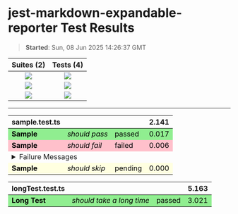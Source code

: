 # jest-markdown-expandable-reporter Test Results

> **Started**: Sun, 08 Jun 2025 14:26:37 GMT

<center>
  
|Suites (2)|Tests (4)|
|:-:|:-:|
|![](https://img.shields.io/badge/Passed-1-green) | ![](https://img.shields.io/badge/Passed-2-green)|
|![](https://img.shields.io/badge/Failed-1-red) | ![](https://img.shields.io/badge/Failed-1-red)|
|![](https://img.shields.io/badge/Pending-0-lightgrey) | ![](https://img.shields.io/badge/Pending-1-orange)|

---

  <table>
    <thead>
      <tr>
        <th>sample.test.ts</th>
        <th></th>
        <th></th>
        <th>2.141</th>
      </tr>
    </thead>
    <tbody>
      <tr style="background-color: lightgreen; color: black">
        <td><strong>Sample</strong></td>
        <td><i>should pass</i></td>
        <td>passed</td>
        <td>0.017</td>
      </tr>
      <tr style="background-color: pink; color: black">
        <td><strong>Sample</strong></td>
        <td><i>should fail</i></td>
        <td>failed</td>
        <td>0.006</td>
      </tr>
      <tr>
        <td colspan="4">
          <details>
            <summary>Failure Messages</summary>
            <pre>Error: expect(received).toBe(expected) // Object.is equality

Expected: 3
Received: 2
at Object.&lt;anonymous&gt; (/home/samsike/Projects/jest-markdown-expand-reporter/src/**tests**/sample.test.ts:10:19)
at Promise.then.completed (/home/samsike/Projects/jest-markdown-expand-reporter/node_modules/jest-circus/build/utils.js:298:28)
at new Promise (&lt;anonymous&gt;)
at callAsyncCircusFn (/home/samsike/Projects/jest-markdown-expand-reporter/node_modules/jest-circus/build/utils.js:231:10)
at \_callCircusTest (/home/samsike/Projects/jest-markdown-expand-reporter/node_modules/jest-circus/build/run.js:316:40)
at processTicksAndRejections (node:internal/process/task_queues:95:5)
at \_runTest (/home/samsike/Projects/jest-markdown-expand-reporter/node_modules/jest-circus/build/run.js:252:3)
at \_runTestsForDescribeBlock (/home/samsike/Projects/jest-markdown-expand-reporter/node_modules/jest-circus/build/run.js:126:9)
at \_runTestsForDescribeBlock (/home/samsike/Projects/jest-markdown-expand-reporter/node_modules/jest-circus/build/run.js:121:9)
at run (/home/samsike/Projects/jest-markdown-expand-reporter/node_modules/jest-circus/build/run.js:71:3)
at runAndTransformResultsToJestFormat (/home/samsike/Projects/jest-markdown-expand-reporter/node_modules/jest-circus/build/legacy-code-todo-rewrite/jestAdapterInit.js:122:21)
at jestAdapter (/home/samsike/Projects/jest-markdown-expand-reporter/node_modules/jest-circus/build/legacy-code-todo-rewrite/jestAdapter.js:79:19)
at runTestInternal (/home/samsike/Projects/jest-markdown-expand-reporter/node_modules/jest-runner/build/runTest.js:367:16)
at runTest (/home/samsike/Projects/jest-markdown-expand-reporter/node_modules/jest-runner/build/runTest.js:444:34)
at Object.worker (/home/samsike/Projects/jest-markdown-expand-reporter/node_modules/jest-runner/build/testWorker.js:106:12)</pre>

</details>
</td>
</tr>
<tr style="background-color: lightyellow; color: black">
<td><strong>Sample</strong></td>
<td><i>should skip</i></td>
<td>pending</td>
<td>0.000</td>
</tr>
</tbody>

  </table>
  <table>
    <thead>
      <tr>
        <th>longTest.test.ts</th>
        <th></th>
        <th></th>
        <th>5.163</th>
      </tr>
    </thead>
    <tbody>
      <tr style="background-color: lightgreen; color: black">
        <td><strong>Long Test</strong></td>
        <td><i>should take a long time</i></td>
        <td>passed</td>
        <td>3.021</td>
      </tr>
    </tbody>
  </table>
</center>
